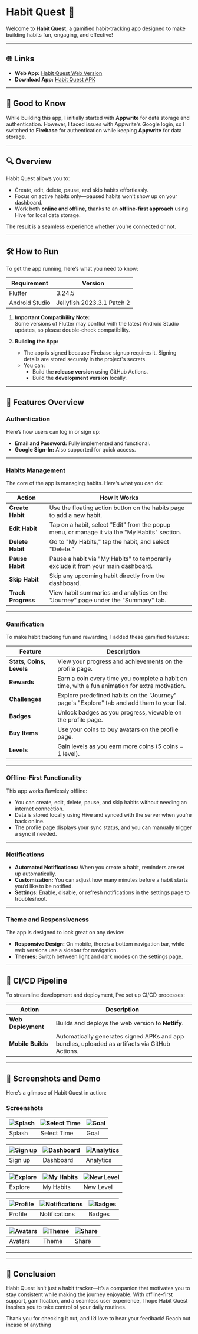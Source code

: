 # Habit Quest 🚀  

Welcome to **Habit Quest**, a gamified habit-tracking app designed to make building habits fun, engaging, and effective!  

---

## 🌐 **Links**  
- **Web App:** [Habit Quest Web Version](https://www.papps.io/journey)  
- **Download App:** [Habit Quest APK](https://your-app-download-link.com)  

---

## 📌 **Good to Know**

While building this app, I initially started with **Appwrite** for data storage and authentication. However, I faced issues with Appwrite's Google login, so I switched to **Firebase** for authentication while keeping **Appwrite** for data storage.

---

## 🔍 **Overview**

Habit Quest allows you to:
- Create, edit, delete, pause, and skip habits effortlessly.
- Focus on active habits only—paused habits won’t show up on your dashboard.  
- Work both **online and offline**, thanks to an **offline-first approach** using Hive for local data storage.

The result is a seamless experience whether you're connected or not.

---

## 🛠️ **How to Run**

To get the app running, here’s what you need to know:

| **Requirement**               | **Version**                   |
|-------------------------------|-------------------------------|
| Flutter                       | 3.24.5                        |
| Android Studio                | Jellyfish 2023.3.1 Patch 2    |

1. **Important Compatibility Note:**  
   Some versions of Flutter may conflict with the latest Android Studio updates, so please double-check compatibility.  

2. **Building the App:**  
   - The app is signed because Firebase signup requires it. Signing details are stored securely in the project's secrets.  
   - You can:
     - Build the **release version** using GitHub Actions.  
     - Build the **development version** locally.  

---

## 🌟 **Features Overview**

### **Authentication**
Here’s how users can log in or sign up:  
- **Email and Password:** Fully implemented and functional.  
- **Google Sign-In:** Also supported for quick access.  

---

### **Habits Management**
The core of the app is managing habits. Here’s what you can do:  

| **Action**         | **How It Works**                                                                                     |
|--------------------|-----------------------------------------------------------------------------------------------------|
| **Create Habit**    | Use the floating action button on the habits page to add a new habit.                              |
| **Edit Habit**      | Tap on a habit, select "Edit" from the popup menu, or manage it via the "My Habits" section.       |
| **Delete Habit**    | Go to "My Habits," tap the habit, and select "Delete."                                             |
| **Pause Habit**     | Pause a habit via "My Habits" to temporarily exclude it from your main dashboard.                  |
| **Skip Habit**      | Skip any upcoming habit directly from the dashboard.                                               |
| **Track Progress**  | View habit summaries and analytics on the "Journey" page under the "Summary" tab.                  |

---

### **Gamification**
To make habit tracking fun and rewarding, I added these gamified features:  

| **Feature**           | **Description**                                                                                  |
|-----------------------|--------------------------------------------------------------------------------------------------|
| **Stats, Coins, Levels** | View your progress and achievements on the profile page.                                       |
| **Rewards**            | Earn a coin every time you complete a habit on time, with a fun animation for extra motivation.  |
| **Challenges**         | Explore predefined habits on the "Journey" page's "Explore" tab and add them to your list.       |
| **Badges**             | Unlock badges as you progress, viewable on the profile page.                                     |
| **Buy Items**          | Use your coins to buy avatars on the profile page.                                               |
| **Levels**             | Gain levels as you earn more coins (5 coins = 1 level).                                          |

---

### **Offline-First Functionality**
This app works flawlessly offline:  
- You can create, edit, delete, pause, and skip habits without needing an internet connection.  
- Data is stored locally using Hive and synced with the server when you’re back online.  
- The profile page displays your sync status, and you can manually trigger a sync if needed.

---

### **Notifications**
- **Automated Notifications:** When you create a habit, reminders are set up automatically.  
- **Customization:** You can adjust how many minutes before a habit starts you’d like to be notified.  
- **Settings:** Enable, disable, or refresh notifications in the settings page to troubleshoot.  

---

### **Theme and Responsiveness**
The app is designed to look great on any device:  
- **Responsive Design:** On mobile, there’s a bottom navigation bar, while web versions use a sidebar for navigation.  
- **Themes:** Switch between light and dark modes on the settings page.

---

## 🚀 **CI/CD Pipeline**

To streamline development and deployment, I’ve set up CI/CD processes:  

| **Action**          | **Description**                                                                                   |
|---------------------|--------------------------------------------------------------------------------------------------|
| **Web Deployment**   | Builds and deploys the web version to **Netlify**.                                               |
| **Mobile Builds**    | Automatically generates signed APKs and app bundles, uploaded as artifacts via GitHub Actions.   |

---

## 📸 **Screenshots and Demo**

Here’s a glimpse of Habit Quest in action:  

### **Screenshots**
| ![Splash](https://raw.githubusercontent.com/lewiseman/solutech_habit_quest/refs/heads/firebase_switch/app_resources/WhatsApp%20Image%202025-01-10%20at%206.08.05%20AM%20(2).jpeg?token=GHSAT0AAAAAAC37LLV77WIAWCKWLOE3WJEAZ4AUCPQ) | ![Select Time](https://raw.githubusercontent.com/lewiseman/solutech_habit_quest/refs/heads/firebase_switch/app_resources/WhatsApp%20Image%202025-01-10%20at%206.08.05%20AM%20(1).jpeg?token=GHSAT0AAAAAAC37LLV6DSRU3A377ENKDUCUZ4AUC2Q) | ![Goal](https://raw.githubusercontent.com/lewiseman/solutech_habit_quest/refs/heads/firebase_switch/app_resources/WhatsApp%20Image%202025-01-10%20at%206.08.05%20AM.jpeg?token=GHSAT0AAAAAAC37LLV6GUO2MPXEVAUPABWYZ4AUDHQ) |
|-----------------------------------------------|--------------------------------------------------|---------------------------------------------------|
| Splash                                      | Select Time                                     | Goal                                    |

| ![Sign up](https://raw.githubusercontent.com/lewiseman/solutech_habit_quest/refs/heads/firebase_switch/app_resources/WhatsApp%20Image%202025-01-10%20at%206.08.05%20AM%20(3).jpeg?token=GHSAT0AAAAAAC37LLV7LIK2JEML2QIDWKJGZ4AUD3Q) | ![Dashboard](https://raw.githubusercontent.com/lewiseman/solutech_habit_quest/refs/heads/firebase_switch/app_resources/WhatsApp%20Image%202025-01-10%20at%206.08.06%20AM.jpeg?token=GHSAT0AAAAAAC37LLV7YHHR35EFLXUN73TMZ4AUEKA)    | ![Analytics](https://via.placeholder.com/150)       |
|-----------------------------------------------|--------------------------------------------------|---------------------------------------------------|
| Sign up                                      | Dashboard                                          | Analytics                                            |

| ![Explore](https://via.placeholder.com/150) | ![My Habits](https://via.placeholder.com/150)    | ![New Level](https://via.placeholder.com/150)       |
|-----------------------------------------------|--------------------------------------------------|---------------------------------------------------|
| Explore                                      | My Habits                                          | New Level                                            |

| ![Profile](https://via.placeholder.com/150) | ![Notifications](https://via.placeholder.com/150)    | ![Badges](https://via.placeholder.com/150)       |
|-----------------------------------------------|--------------------------------------------------|---------------------------------------------------|
| Profile                                      | Notifications                                          | Badges                                            |

| ![Avatars](https://via.placeholder.com/150) | ![Theme](https://via.placeholder.com/150) | ![Share](https://via.placeholder.com/150)        |
|------------------------------------------------|---------------------------------------------------|---------------------------------------------------|
| Avatars                                      | Theme                                     | Share                                            |

---



---

## 🎯 **Conclusion**

Habit Quest isn’t just a habit tracker—it’s a companion that motivates you to stay consistent while making the journey enjoyable. With offline-first support, gamification, and a seamless user experience, I hope Habit Quest inspires you to take control of your daily routines.  

Thank you for checking it out, and I’d love to hear your feedback!
Reach out incase of anything